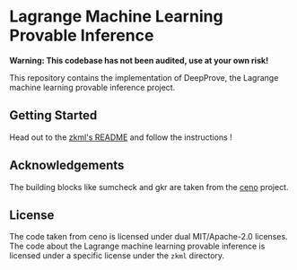 # Lagrange Machine Learning Provable Inference

**Warning: This codebase has not been audited, use at your own risk!**

This repository contains the implementation of DeepProve, the Lagrange machine learning provable inference project.

## Getting Started

Head out to the [zkml's README](zkml/README.md) and follow the instructions !

## Acknowledgements

The building blocks like sumcheck and gkr are taken from the [ceno](https://github.com/ceno-zk/ceno) project.

## License

The code taken from ceno is licensed under dual MIT/Apache-2.0 licenses.
The code about the Lagrange machine learning provable inference is licensed under a specific license under the `zkml` directory.
